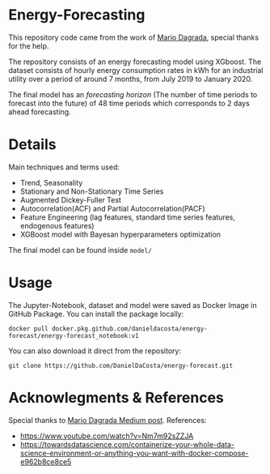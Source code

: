 # Energy-Forecasting

This repository code came from the work of [Mario Dagrada](https://github.com/madagra/energy-ts-analysis), special thanks for the help.

The repository consists of an energy forecasting model using XGboost. The dataset consists of hourly energy consumption rates in kWh for an industrial utility over a period of around 7 months, from July 2019 to January 2020.

The final model has an *forecasting horizon* (The number of time periods to forecast into the future) of 48 time periods which corresponds to 2 days ahead forecasting. 

# Details

Main techniques and terms used:
- Trend, Seasonality
- Stationary and Non-Stationary Time Series
- Augmented Dickey-Fuller Test
- Autocorrelation(ACF) and Partial Autocorrelation(PACF)
- Feature Engineering (lag features, standard time series features, endogenous features)
- XGBoost model with Bayesan hyperparameters optimization

The final model can be found inside ```model/```

# Usage

The Jupyter-Notebook, dataset and model were saved as Docker Image in GitHub Package.
You can install the package locally:
```
docker pull docker.pkg.github.com/danieldacosta/energy-forecast/energy-forecast_notebook:v1
```

You can also download it direct from the repository:

```
git clone https://github.com/DanielDaCosta/energy-forecast.git
```


# Acknowlegments & References
Special thanks to [Mario Dagrada Medium post](https://towardsdatascience.com/ml-time-series-forecasting-the-right-way-cbf3678845ff).
References:
- https://www.youtube.com/watch?v=Nm7m92sZZJA
- https://towardsdatascience.com/containerize-your-whole-data-science-environment-or-anything-you-want-with-docker-compose-e962b8ce8ce5

